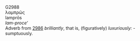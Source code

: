 <body>
  <p>G2988<br>  λαμπρῶς  <br> lamprōs  <br><i>lam-proce‘ </i><br>Adverb from <a href="g2986.htm">2986</a>  <i>brilliantly</i>, that is, (figuratively) <i>luxuriously:</i> - sumptuously.<br></p>
 </body>